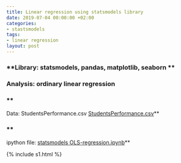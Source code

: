 ```yaml
---
title: Linear regression using statsmodels library
date: 2019-07-04 00:00:00 +02:00
categories:
- stastsmodels
tags:
- linear regression
layout: post
---
```


### **Library: statsmodels, pandas, matplotlib, seaborn **

### **Analysis: ordinary linear regression**

### **
Data: StudentsPerformance.csv  [StudentsPerformance.csv](/uploads/StudentsPerformance.csv)**

### **
ipython file: [statsmodels OLS-regression.ipynb](/uploads/statsmodels%20OLS-regression.ipynb)**

{% include s1.html %}